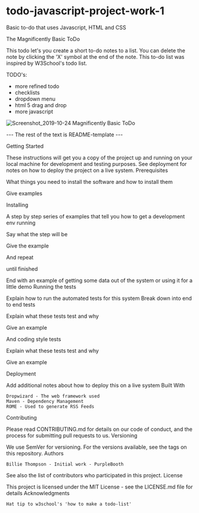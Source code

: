 # todo-javascript-project-work-1
Basic to-do that uses Javascript, HTML and CSS

The Magnificently Basic ToDo

This todo let's you create a short to-do notes to a list. You can delete the note by clicking the 'X' symbol at the end of the note. This to-do list was inspired by W3School's todo list.

TODO's:
- more refined todo
- checklists
- dropdown menu
- html 5 drag and drop
- more javascript

![Screenshot_2019-10-24 Magnificently Basic ToDo](https://user-images.githubusercontent.com/50943581/67503865-0d93ed80-f691-11e9-8796-25166777abdf.png)

--- The rest of the text is README-template ---

Getting Started

These instructions will get you a copy of the project up and running on your local machine for development and testing purposes. See deployment for notes on how to deploy the project on a live system.
Prerequisites

What things you need to install the software and how to install them

Give examples

Installing

A step by step series of examples that tell you how to get a development env running

Say what the step will be

Give the example

And repeat

until finished

End with an example of getting some data out of the system or using it for a little demo
Running the tests

Explain how to run the automated tests for this system
Break down into end to end tests

Explain what these tests test and why

Give an example

And coding style tests

Explain what these tests test and why

Give an example

Deployment

Add additional notes about how to deploy this on a live system
Built With

    Dropwizard - The web framework used
    Maven - Dependency Management
    ROME - Used to generate RSS Feeds

Contributing

Please read CONTRIBUTING.md for details on our code of conduct, and the process for submitting pull requests to us.
Versioning

We use SemVer for versioning. For the versions available, see the tags on this repository.
Authors

    Billie Thompson - Initial work - PurpleBooth

See also the list of contributors who participated in this project.
License

This project is licensed under the MIT License - see the LICENSE.md file for details
Acknowledgments

    Hat tip to w3school's 'how to make a todo-list'
